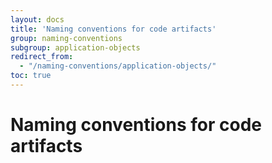 ```yaml
---
layout: docs
title: 'Naming conventions for code artifacts'
group: naming-conventions
subgroup: application-objects
redirect_from:
  - "/naming-conventions/application-objects/"
toc: true
---
```


# Naming conventions for code artifacts


